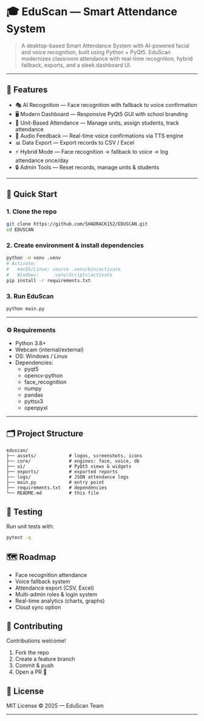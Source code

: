# 🎓 EduScan — Smart Attendance System

> A desktop-based Smart Attendance System with AI-powered facial and voice recognition, built using Python + PyQt5. 
> EduScan modernizes classroom attendance with real-time recognition, hybrid fallback, exports, and a sleek dashboard UI.

---

## 📌 Features
- 🎭 AI Recognition — Face recognition with fallback to voice confirmation
- 🖥️ Modern Dashboard — Responsive PyQt5 GUI with school branding
- 📂 Unit-Based Attendance — Manage units, assign students, track attendance
- 🔔 Audio Feedback — Real-time voice confirmations via TTS engine
- 📊 Data Export — Export records to CSV / Excel
- ⚡ Hybrid Mode — Face recognition → fallback to voice → log attendance once/day
- 🔒 Admin Tools — Reset records, manage units & students

---

## 🚀 Quick Start

### 1. Clone the repo
```bash
git clone https://github.com/SHADRACK152/EDUSCAN.git
cd EDUSCAN
```

### 2. Create environment & install dependencies
```bash
python -m venv .venv
# Activate:
#   macOS/Linux: source .venv/bin/activate
#   Windows:     .venv\Scripts\activate
pip install -r requirements.txt
```

### 3. Run EduScan
```bash
python main.py
```

---

### ⚙️ Requirements
- Python 3.8+
- Webcam (internal/external)
- OS: Windows / Linux
- Dependencies:
  - pyqt5
  - opencv-python
  - face_recognition
  - numpy
  - pandas
  - pyttsx3
  - openpyxl

---

## 🗂️ Project Structure
```
eduscan/
├── assets/            # logos, screenshots, icons
├── core/              # engines: face, voice, db
├── ui/                # PyQt5 views & widgets
├── exports/           # exported reports
├── logs/              # JSON attendance logs
├── main.py            # entry point
├── requirements.txt   # dependencies
└── README.md          # this file
```


## 🧪 Testing
Run unit tests with:
```bash
pytest -q
```

## 🗺️ Roadmap
- Face recognition attendance
- Voice fallback system
- Attendance export (CSV, Excel)
- Multi-admin roles & login system
- Real-time analytics (charts, graphs)
- Cloud sync option

## 🤝 Contributing
Contributions welcome!
1. Fork the repo
2. Create a feature branch
3. Commit & push
4. Open a PR 🎉

## 📄 License
MIT License © 2025 — EduScan Team

---

